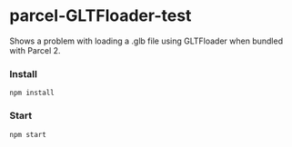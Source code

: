 # parcel-GLTFloader-test

Shows a problem with loading a .glb file using GLTFloader when bundled with Parcel 2.

### Install
`npm install`

### Start
`npm start`
